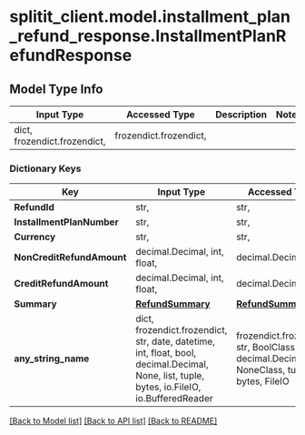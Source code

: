 # splitit_client.model.installment_plan_refund_response.InstallmentPlanRefundResponse

## Model Type Info
Input Type | Accessed Type | Description | Notes
------------ | ------------- | ------------- | -------------
dict, frozendict.frozendict,  | frozendict.frozendict,  |  | 

### Dictionary Keys
Key | Input Type | Accessed Type | Description | Notes
------------ | ------------- | ------------- | ------------- | -------------
**RefundId** | str,  | str,  |  | [optional] 
**InstallmentPlanNumber** | str,  | str,  |  | [optional] 
**Currency** | str,  | str,  |  | [optional] 
**NonCreditRefundAmount** | decimal.Decimal, int, float,  | decimal.Decimal,  |  | [optional] 
**CreditRefundAmount** | decimal.Decimal, int, float,  | decimal.Decimal,  |  | [optional] 
**Summary** | [**RefundSummary**](RefundSummary.md) | [**RefundSummary**](RefundSummary.md) |  | [optional] 
**any_string_name** | dict, frozendict.frozendict, str, date, datetime, int, float, bool, decimal.Decimal, None, list, tuple, bytes, io.FileIO, io.BufferedReader | frozendict.frozendict, str, BoolClass, decimal.Decimal, NoneClass, tuple, bytes, FileIO | any string name can be used but the value must be the correct type | [optional]

[[Back to Model list]](../../README.md#documentation-for-models) [[Back to API list]](../../README.md#documentation-for-api-endpoints) [[Back to README]](../../README.md)


